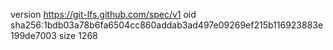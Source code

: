 version https://git-lfs.github.com/spec/v1
oid sha256:1bdb03a78b6fa6504cc860addab3ad497e09269ef215b116923883e199de7003
size 1268
